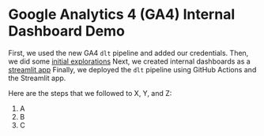 # Google Analytics 4 (GA4) Internal Dashboard Demo

First, we used the new GA4 `dlt` pipeline and added our credentials.
Then, we did some [initial explorations](./intial-explorations/README.md)
Next, we created internal dashboards as a [streamlit app](./streamlit-app/README.md)
Finally, we deployed the `dlt` pipeline using GitHub Actions and the Streamlit app.

Here are the steps that we followed to X, Y, and Z:
1. A
2. B
3. C